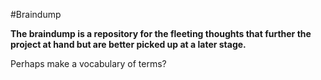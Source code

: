 #Braindump

**The braindump is a repository for the fleeting thoughts that further the project at hand but are better picked up at a later stage.**

Perhaps make a vocabulary of terms?
